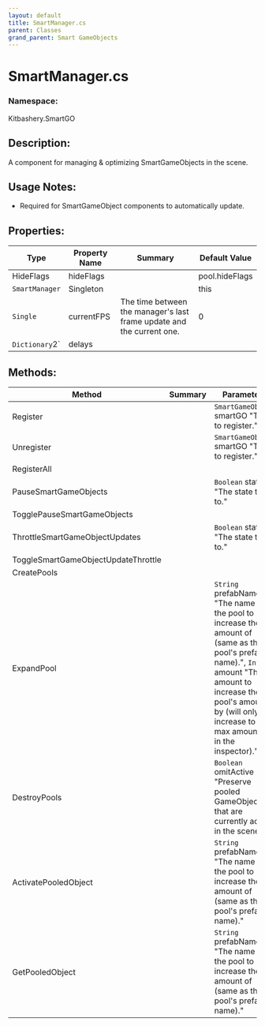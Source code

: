 ```yaml
---
layout: default
title: SmartManager.cs
parent: Classes
grand_parent: Smart GameObjects
---
```


# SmartManager.cs

### Namespace:
Kitbashery.SmartGO

## Description:
A component for managing & optimizing SmartGameObjects in the scene. 

## Usage Notes:
 
 * Required for SmartGameObject components to automatically update.

## Properties:

| Type | Property Name | Summary | Default Value |
| --- | --- | --- | --- |
| HideFlags | hideFlags |  | pool.hideFlags |
| `SmartManager` | Singleton |  | this |
| `Single` | currentFPS | The time between the manager's last frame update and the current one. | 0 |
| `Dictionary`2` | delays |  |  |


## Methods:

| Method | Summary | Parameters | Returns |
| --- | --- | --- | --- |
| Register |  | `SmartGameObject` smartGO "The <see cref="SmartGameObject"/> to register." | `Void` |
| Unregister |  | `SmartGameObject` smartGO "The <see cref="SmartGameObject"/> to register." | `Void` |
| RegisterAll |  |  | `Void` |
| PauseSmartGameObjects |  | `Boolean` state "The state to se <see cref="pauseUpdates"/> to." | `Void` |
| TogglePauseSmartGameObjects |  |  | `Void` |
| ThrottleSmartGameObjectUpdates |  | `Boolean` state "The state to se <see cref="pauseUpdates"/> to." | `Void` |
| ToggleSmartGameObjectUpdateThrottle |  |  | `Void` |
| CreatePools |  |  | `Void` |
| ExpandPool |  | `String` prefabName "The name of the pool to increase the amount of (same as the pool's prefab name).", `Int32` amount "The amount to increase the pool's amount by (will only increase to the max amount set in the inspector)." | `Void` |
| DestroyPools |  | `Boolean` omitActive "Preserve pooled GameObjects that are currently active in the scene." | `Void` |
| ActivatePooledObject |  | `String` prefabName "The name of the pool to increase the amount of (same as the pool's prefab name)." | `Void` |
| GetPooledObject |  | `String` prefabName "The name of the pool to increase the amount of (same as the pool's prefab name)." | `GameObject` |
